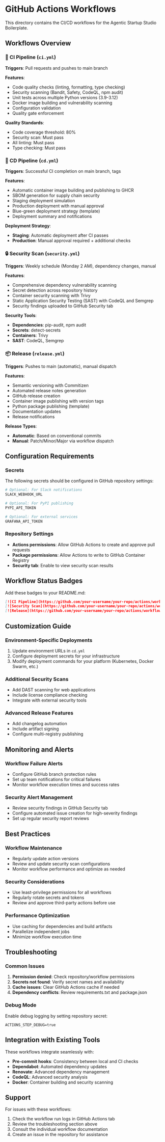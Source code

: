 # GitHub Actions Workflows

This directory contains the CI/CD workflows for the Agentic Startup Studio Boilerplate.

## Workflows Overview

### 🔄 CI Pipeline (`ci.yml`)
**Triggers**: Pull requests and pushes to main branch

**Features**:
- Code quality checks (linting, formatting, type checking)
- Security scanning (Bandit, Safety, CodeQL, npm audit)
- Unit tests across multiple Python versions (3.9-3.12)
- Docker image building and vulnerability scanning
- Configuration validation
- Quality gate enforcement

**Quality Standards**:
- Code coverage threshold: 80%
- Security scan: Must pass
- All linting: Must pass
- Type checking: Must pass

### 🚀 CD Pipeline (`cd.yml`)
**Triggers**: Successful CI completion on main branch, tags

**Features**:
- Automatic container image building and publishing to GHCR
- SBOM generation for supply chain security
- Staging deployment simulation
- Production deployment with manual approval
- Blue-green deployment strategy (template)
- Deployment summary and notifications

**Deployment Strategy**:
- **Staging**: Automatic deployment after CI passes
- **Production**: Manual approval required + additional checks

### 🔒 Security Scan (`security.yml`)
**Triggers**: Weekly schedule (Monday 2 AM), dependency changes, manual

**Features**:
- Comprehensive dependency vulnerability scanning
- Secret detection across repository history
- Container security scanning with Trivy
- Static Application Security Testing (SAST) with CodeQL and Semgrep
- Security findings uploaded to GitHub Security tab

**Security Tools**:
- **Dependencies**: pip-audit, npm audit
- **Secrets**: detect-secrets
- **Containers**: Trivy
- **SAST**: CodeQL, Semgrep

### 📦 Release (`release.yml`)
**Triggers**: Pushes to main (automatic), manual dispatch

**Features**:
- Semantic versioning with Commitizen
- Automated release notes generation
- GitHub release creation
- Container image publishing with version tags
- Python package publishing (template)
- Documentation updates
- Release notifications

**Release Types**:
- **Automatic**: Based on conventional commits
- **Manual**: Patch/Minor/Major via workflow dispatch

## Configuration Requirements

### Secrets
The following secrets should be configured in GitHub repository settings:

```bash
# Optional: For Slack notifications
SLACK_WEBHOOK_URL

# Optional: For PyPI publishing
PYPI_API_TOKEN

# Optional: For external services
GRAFANA_API_TOKEN
```

### Repository Settings
- **Actions permissions**: Allow GitHub Actions to create and approve pull requests
- **Package permissions**: Allow Actions to write to GitHub Container Registry
- **Security tab**: Enable to view security scan results

## Workflow Status Badges

Add these badges to your README.md:

```markdown
[![CI Pipeline](https://github.com/your-username/your-repo/actions/workflows/ci.yml/badge.svg)](https://github.com/your-username/your-repo/actions/workflows/ci.yml)
[![Security Scan](https://github.com/your-username/your-repo/actions/workflows/security.yml/badge.svg)](https://github.com/your-username/your-repo/actions/workflows/security.yml)
[![Release](https://github.com/your-username/your-repo/actions/workflows/release.yml/badge.svg)](https://github.com/your-username/your-repo/actions/workflows/release.yml)
```

## Customization Guide

### Environment-Specific Deployments
1. Update environment URLs in `cd.yml`
2. Configure deployment secrets for your infrastructure
3. Modify deployment commands for your platform (Kubernetes, Docker Swarm, etc.)

### Additional Security Scans
- Add DAST scanning for web applications
- Include license compliance checking
- Integrate with external security tools

### Advanced Release Features
- Add changelog automation
- Include artifact signing
- Configure multi-registry publishing

## Monitoring and Alerts

### Workflow Failure Alerts
- Configure GitHub branch protection rules
- Set up team notifications for critical failures
- Monitor workflow execution times and success rates

### Security Alert Management
- Review security findings in GitHub Security tab
- Configure automated issue creation for high-severity findings
- Set up regular security report reviews

## Best Practices

### Workflow Maintenance
- Regularly update action versions
- Review and update security scan configurations
- Monitor workflow performance and optimize as needed

### Security Considerations
- Use least-privilege permissions for all workflows
- Regularly rotate secrets and tokens
- Review and approve third-party actions before use

### Performance Optimization
- Use caching for dependencies and build artifacts
- Parallelize independent jobs
- Minimize workflow execution time

## Troubleshooting

### Common Issues
1. **Permission denied**: Check repository/workflow permissions
2. **Secrets not found**: Verify secret names and availability
3. **Cache issues**: Clear GitHub Actions cache if needed
4. **Dependency conflicts**: Review requirements.txt and package.json

### Debug Mode
Enable debug logging by setting repository secret:
```
ACTIONS_STEP_DEBUG=true
```

## Integration with Existing Tools

These workflows integrate seamlessly with:
- **Pre-commit hooks**: Consistency between local and CI checks
- **Dependabot**: Automated dependency updates
- **Renovate**: Advanced dependency management
- **CodeQL**: Advanced security analysis
- **Docker**: Container building and security scanning

## Support

For issues with these workflows:
1. Check the workflow run logs in GitHub Actions tab
2. Review the troubleshooting section above
3. Consult the individual workflow documentation
4. Create an issue in the repository for assistance